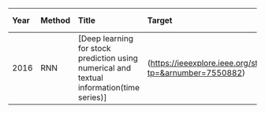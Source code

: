 Year|Method|Title|Target|Feature|Data Set|Time Span|Evaluation|
|:--|:---- |:----|:-----|:------|:-------|:--------|:---------|
2016 |RNN |[Deep learning for stock prediction using numerical and textual information(time series)] |(https://ieeexplore.ieee.org/stamp/stamp.jsp?tp=&arnumber=7550882) |Stock Price |daily open prices close price financial news |Nikkei 225 |2001 - 2008 |strategy proposed by Lavrenko et al.
